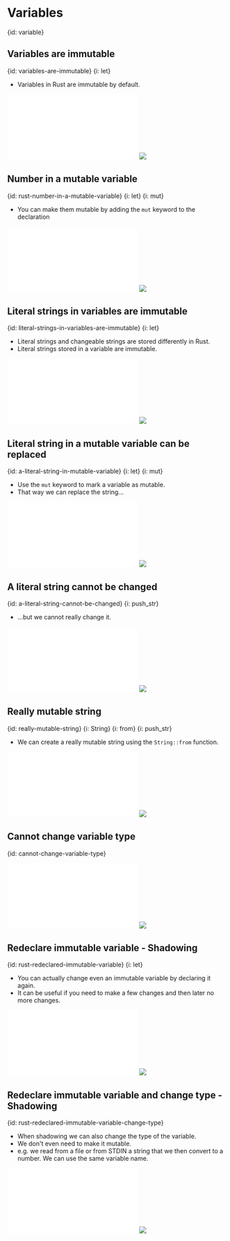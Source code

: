 # Variables
{id: variable}

## Variables are immutable
{id: variables-are-immutable}
{i: let}

* Variables in Rust are immutable by default.

![](examples/variables/immutable-number/src/main.rs)
![](examples/variables/immutable-number/out.out)

## Number in a mutable variable
{id: rust-number-in-a-mutable-variable}
{i: let}
{i: mut}

* You can make them mutable by adding the `mut` keyword to the declaration

![](examples/variables/mutable-number/src/main.rs)
![](examples/variables/mutable-number/out.out)

## Literal strings in variables are immutable
{id: literal-strings-in-variables-are-immutable}
{i: let}

* Literal strings and changeable strings are stored differently in Rust.
* Literal strings stored in a variable are immutable.

![](examples/variables/immutable-string/src/main.rs)
![](examples/variables/immutable-string/out.out)

## Literal string in a mutable variable can be replaced
{id: a-literal-string-in-mutable-variable}
{i: let}
{i: mut}

* Use the `mut` keyword to mark a variable as mutable.
* That way we can replace the string...


![](examples/variables/mutable-string/src/main.rs)
![](examples/variables/mutable-string/out.out)

## A literal string cannot be changed
{id: a-literal-string-cannot-be-changed}
{i: push_str}

* ...but we cannot really change it.

![](examples/variables/change-literal-string/src/main.rs)
![](examples/variables/change-literal-string/out.out)

## Really mutable string
{id: really-mutable-string}
{i: String}
{i: from}
{i: push_str}

* We can create a really mutable string using the `String::from` function.

![](examples/variables/really-mutable-string/src/main.rs)
![](examples/variables/really-mutable-string/out.out)

## Cannot change variable type
{id: cannot-change-variable-type}

![](examples/variables/cannot_change_type.rs)
![](examples/variables/cannot_change_type.out)

## Redeclare immutable variable - Shadowing
{id: rust-redeclared-immutable-variable}
{i: let}

* You can actually change even an immutable variable by declaring it again.
* It can be useful if you need to make a few changes and then later no more changes.

![](examples/variables/shadow.rs)
![](examples/variables/shadow.out)

## Redeclare immutable variable and change type - Shadowing
{id: rust-redeclared-immutable-variable-change-type}

* When shadowing we can also change the type of the variable.
* We don't even need to make it mutable.
* e.g. we read from a file or from STDIN a string that we then convert to a number. We can use the same variable name.

![](examples/variables/change_type.rs)
![](examples/variables/change_type.out)


